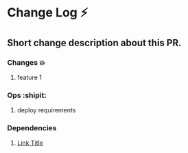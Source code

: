 # Change Log :zap:

## Short change description about this PR.

### Changes 💥

1. feature 1

### Ops :shipit:

1. deploy requirements

### Dependencies

1. [Link Title](URL)

